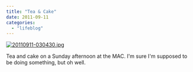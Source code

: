 ```yaml
---
title: "Tea & Cake"
date: 2011-09-11
categories: 
  - "lifeblog"
---
```


[![20110911-030430.jpg](images/20110911-030430.jpg)](http://www.davelodwig.co.uk/wp-content/uploads/2011/09/20110911-030430.jpg)

Tea and cake on a Sunday afternoon at the MAC. I'm sure I'm supposed to be doing something, but oh well.
